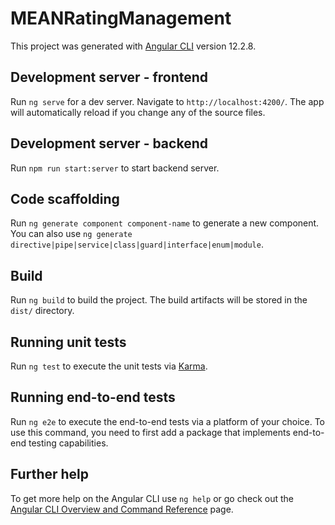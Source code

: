 # MEANRatingManagement

This project was generated with [Angular CLI](https://github.com/angular/angular-cli) version 12.2.8.

## Development server - frontend

Run `ng serve` for a dev server. Navigate to `http://localhost:4200/`. The app will automatically reload if you change any of the source files.

## Development server - backend

Run `npm run start:server` to start backend server. 

## Code scaffolding

Run `ng generate component component-name` to generate a new component. You can also use `ng generate directive|pipe|service|class|guard|interface|enum|module`.

## Build

Run `ng build` to build the project. The build artifacts will be stored in the `dist/` directory.

## Running unit tests

Run `ng test` to execute the unit tests via [Karma](https://karma-runner.github.io).

## Running end-to-end tests

Run `ng e2e` to execute the end-to-end tests via a platform of your choice. To use this command, you need to first add a package that implements end-to-end testing capabilities.

## Further help

To get more help on the Angular CLI use `ng help` or go check out the [Angular CLI Overview and Command Reference](https://angular.io/cli) page.
